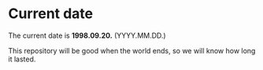# Current date

The current date is **1998.09.20.** (YYYY.MM.DD.)

This repository will be good when the world ends, so we will know how long it lasted.